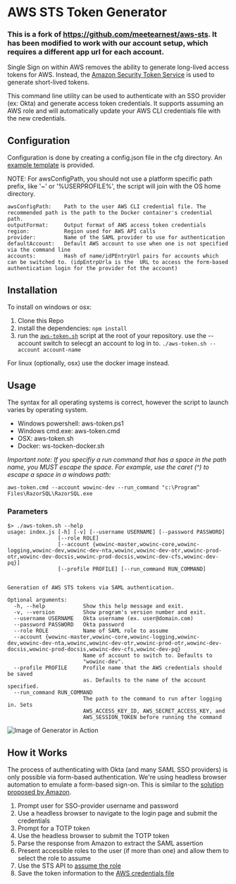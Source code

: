 # AWS STS Token Generator

 ### This is a fork of https://github.com/meetearnest/aws-sts.  It has been modified to work with our account setup, which requires a different app url for each account.

Single Sign on within AWS removes the ability to generate long-lived access tokens for AWS. Instead, the
[Amazon Security Token Service](http://docs.aws.amazon.com/STS/latest/APIReference/Welcome.html) is used to generate
short-lived tokens.

This command line utility can be used to authenticate with an SSO provider (ex: Okta) and generate access token credentials.
It supports assuming an AWS role and will automatically update your AWS CLI credentials file with the new credentials.

## Configuration

Configuration is done by creating a config.json file in the cfg directory. An [example template](./cfg/config.example.json) is provided.

NOTE: For awsConfigPath, you should not use a platform specific path prefix, like '~' or '%USERPROFILE%', the script will join with the OS home directory.


```
awsConfigPath:    Path to the user AWS CLI credential file. The recommended path is the path to the Docker container's credential path.
outputFormat:     Output format of AWS access token credentials
region:           Region used for AWS API calls
provider:         Name of the SAML provider to use for authentication
defaultAccount:   Default AWS account to use when one is not specified via the command line
accounts:         Hash of name/idPEntryUrl pairs for accounts which can be switched to. (idpEntrpUrla is the  URL to access the form-based authentication login for the provider fot the account)
```

## Installation

To install on windows or osx:
1. Clone this Repo
2. install the dependencies: `npm install`
3. run the [`aws-token.sh`](./aws-token.sh) script at the root of your repository. use the --account switch to selecgt an account to log in to.
` ./aws-token.sh --account account-name `

For linux (optionally, osx) use the docker image instead.

## Usage
The syntax for all operating systems is correct, however the script to launch varies by operating system.
* Windows powershell:  aws-token.ps1
* Windows cmd.exe:  aws-token.cmd
* OSX: aws-token.sh
* Docker: ws-tocken-docker.sh

*Important note:  If you specifiy a run command that has a space in the path name, you MUST escape the space.  For example, use the caret (^) to escape a space in a windows path:*
```
aws-token.cmd --account wowinc-dev --run_command "c:\Program^ Files\RazorSQL\RazorSQL.exe
```

### Parameters
```
$> ./aws-token.sh --help
usage: index.js [-h] [-v] [--username USERNAME] [--password PASSWORD]
                [--role ROLE]
                [--account {wowinc-master,wowinc-core,wowinc-logging,wowinc-dev,wowinc-dev-nta,wowinc,wowinc-dev-otr,wowinc-prod-otr,wowinc-dev-docsis,wowinc-prod-docsis,wowinc-dev-cfs,wowinc-dev-pq}]
                [--profile PROFILE] [--run_command RUN_COMMAND]
                

Generation of AWS STS tokens via SAML authentication.

Optional arguments:
  -h, --help            Show this help message and exit.
  -v, --version         Show program's version number and exit.
  --username USERNAME   Okta username (ex. user@domain.com)
  --password PASSWORD   Okta password
  --role ROLE           Name of SAML role to assume
  --account {wowinc-master,wowinc-core,wowinc-logging,wowinc-dev,wowinc-dev-nta,wowinc,wowinc-dev-otr,wowinc-prod-otr,wowinc-dev-docsis,wowinc-prod-docsis,wowinc-dev-cfs,wowinc-dev-pq}
                        Name of account to switch to. Defaults to 
                        "wowinc-dev".
  --profile PROFILE     Profile name that the AWS credentials should be saved 
                        as. Defaults to the name of the account specified.
  --run_command RUN_COMMAND
                        The path to the command to run after logging in. Sets 
                        AWS_ACCESS_KEY_ID, AWS_SECRET_ACCESS_KEY, and 
                        AWS_SESSION_TOKEN before running the command
```

![Image of Generator in Action](https://raw.githubusercontent.com/meetearnest/aws-sts/master/docs/aws-sts-token-generator.gif)

## How it Works

The process of authenticating with Okta (and many SAML SSO providers) is only possible via form-based authentication.
We're using headless browser automation to emulate a form-based sign-on. This is similar to the [solution proposed by Amazon](https://blogs.aws.amazon.com/security/post/Tx1LDN0UBGJJ26Q/How-to-Implement-Federated-API-and-CLI-Access-Using-SAML-2-0-and-AD-FS).

 1. Prompt user for SSO-provider username and password
 2. Use a headless browser to navigate to the login page and submit the credentials
 3. Prompt for a TOTP token
 4. Use the headless browser to submit the TOTP token
 5. Parse the response from Amazon to extract the SAML assertion
 6. Present accessible roles to the user (if more than one) and allow them to select the role to assume
 7. Use the STS API to [assume the role](http://docs.aws.amazon.com/cli/latest/reference/sts/assume-role-with-saml.html)
 8. Save the token information to the [AWS credentials file](https://blogs.aws.amazon.com/security/post/Tx3D6U6WSFGOK2H/A-New-and-Standardized-Way-to-Manage-Credentials-in-the-AWS-SDKs)
